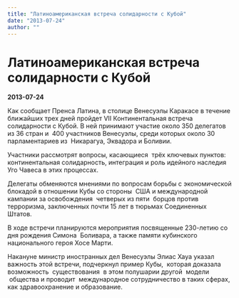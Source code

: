 ```yaml
---
title: "Латиноамериканская встреча солидарности с Кубой"
date: "2013-07-24"
author: ""
---
```


# Латиноамериканская встреча солидарности с Кубой

**2013-07-24** 

Как сообщает Пренса Латина, в столице Венесуэлы Каракасе в течение ближайших трех дней пройдет VII Континентальная встреча солидарности с Кубой. В ней принимают участие около 350 делегатов из 36 стран и  400 участников Венесуэлы, среди которых  около 30 парламентариев из  Никарагуа, Эквадора и Боливии.

Участники рассмотрят вопросы, касающиеся  трёх ключевых пунктов: континентальная солидарность, интеграция и роль идейного наследия Уго Чавеса в этих процессах.

Делегаты обменяются мнениями по вопросам борьбы с экономической блокадой в отношении Кубы со стороны  США и международной кампании за освобождения  четверых из пяти  борцов против терроризма, заключенных почти 15 лет в тюрьмах Соединенных Штатов.

В ходе встречи планируются мероприятия посвященные 230-летию со дня рождения Симона  Боливара, а также памяти кубинского национального героя Хосе Марти.



Накануне министр иностранных дел Венесуэлы Элиас Хауа указал важность этой встречи, подчеркнул пример Кубы,  которая доказала возможность  существования  в этом полушарии другой  модели  общества и проводит  международное сотрудничество в таких сферах, как здравоохранение и образование.